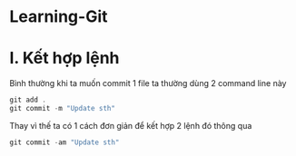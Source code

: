 # Learning-Git

# I. Kết hợp lệnh

Bình thường khi ta muốn commit 1 file ta thường dùng 2 command line này

```php
git add .
git commit -m "Update sth"
```


Thay vì thế ta có 1 cách đơn giản để kết hợp 2 lệnh đó thông qua

```php
git commit -am "Update sth"
```